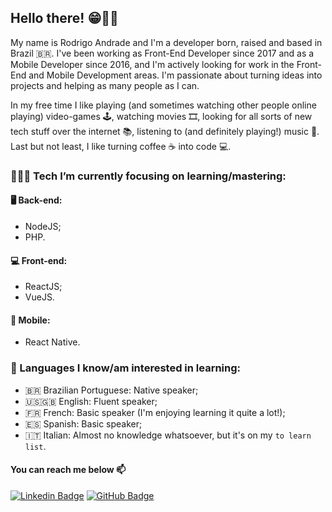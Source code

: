 <h2>Hello there! 😁👋🏼</h2>

My name is Rodrigo Andrade and I'm a developer born, raised and based in Brazil 🇧🇷. I've been working as Front-End Developer since 2017 and as a Mobile Developer since 2016, and I'm actively looking for work in the Front-End and Mobile Development areas. I'm passionate about turning ideas into projects and helping as many people as I can.

In my free time I like playing (and sometimes watching other people online playing) video-games 🕹, watching movies 🎞️, looking for all sorts of new tech stuff over the internet 📚, listening to (and definitely playing!) music 🎵. Last but not least, I like turning coffee ☕️ into code 💻.

<h3>👨🏻‍💻 Tech I’m currently focusing on learning/mastering:</h3>

<h4>🖥 Back-end:</h4>

- NodeJS;
- PHP.

<h4>💻 Front-end:</h4>

- ReactJS;
- VueJS.
  
<h4>📱 Mobile:</h4>

- React Native.

<h3>🚩 Languages I know/am interested in learning:</h3>

- 🇧🇷 Brazilian Portuguese: Native speaker;
- 🇺🇸🇬🇧 English: Fluent speaker;
- 🇫🇷 French: Basic speaker (I'm enjoying learning it quite a lot!);
- 🇪🇸 Spanish: Basic speaker;
- 🇮🇹 Italian: Almost no knowledge whatsoever, but it's on my `to learn list`.

<h4>You can reach me below 📫</h4>

[![Linkedin Badge](https://img.shields.io/badge/-LinkedIn-blue?style=flat-square&logo=Linkedin&logoColor=white&link=https://www.linkedin.com/in/rodrigoandrade93)](https://www.linkedin.com/in/rodrigoandrade93)
[![GitHub Badge](https://img.shields.io/github/followers/rodrigoftw?label=follow&style=social)](https://github.com/rodrigoftw)


<!--
**rodrigoftw/rodrigoftw** is a ✨ _special_ ✨ repository because its `README.md` (this file) appears on your GitHub profile.

Here are some ideas to get you started:

- 🔭 I’m currently working on ...
- 🌱 I’m currently learning ...
- 👯 I’m looking to collaborate on ...
- 🤔 I’m looking for help with ...
- 💬 Ask me about ...
-  ...
- 😄 Pronouns: ...
- ⚡ Fun fact: ...
-->

